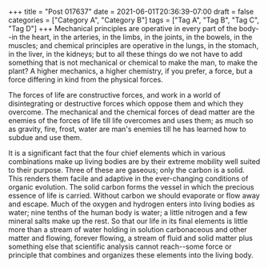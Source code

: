 +++
title = "Post 017637"
date = 2021-06-01T20:36:39-07:00
draft = false
categories = ["Category A", "Category B"]
tags = ["Tag A", "Tag B", "Tag C", "Tag D"]
+++
Mechanical principles are operative in every part of the body--in the heart, in the arteries, in the limbs, in the joints, in the bowels, in the muscles; and chemical principles are operative in the lungs, in the stomach, in the liver, in the kidneys; but to all these things do we not have to add something that is not mechanical or chemical to make the man, to make the plant? A higher mechanics, a higher chemistry, if you prefer, a force, but a force differing in kind from the physical forces.

The forces of life are constructive forces, and work in a world of disintegrating or destructive forces which oppose them and which they overcome. The mechanical and the chemical forces of dead matter are the enemies of the forces of life till life overcomes and uses them; as much so as gravity, fire, frost, water are man's enemies till he has learned how to subdue and use them.

It is a significant fact that the four chief elements which in various combinations make up living bodies are by their extreme mobility well suited to their purpose. Three of these are gaseous; only the carbon is a solid. This renders them facile and adaptive in the ever-changing conditions of organic evolution. The solid carbon forms the vessel in which the precious essence of life is carried. Without carbon we should evaporate or flow away and escape. Much of the oxygen and hydrogen enters into living bodies as water; nine tenths of the human body is water; a little nitrogen and a few mineral salts make up the rest. So that our life in its final elements is little more than a stream of water holding in solution carbonaceous and other matter and flowing, forever flowing, a stream of fluid and solid matter plus something else that scientific analysis cannot reach--some force or principle that combines and organizes these elements into the living body.
